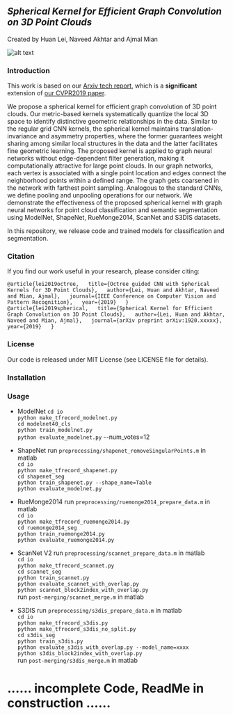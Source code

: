 ## *Spherical Kernel for Efficient Graph Convolution on 3D Point Clouds*
Created by Huan Lei, Naveed Akhtar and Ajmal Mian

![alt text](https://github.com/hlei-ziyan/SPH3D-GCN/blob/master/image/intro_arch.png)

### Introduction
This work is based on our [Arxiv tech report](https://arxiv.org/submit/2851732), which is a **significant** extension of [our CVPR2019 paper](http://openaccess.thecvf.com/content_CVPR_2019/html/Lei_Octree_Guided_CNN_With_Spherical_Kernels_for_3D_Point_Clouds_CVPR_2019_paper.html).

We propose a spherical kernel for efficient graph convolution of 3D point clouds. 
Our metric-based kernels systematically quantize the local 3D space 
to identify distinctive geometric relationships in the data. Similar to the regular grid CNN kernels, the spherical kernel maintains translation-invariance and asymmetry properties, where the former guarantees weight sharing among similar local structures in the  data and the latter facilitates fine geometric learning. 
The proposed kernel is applied to graph neural networks without edge-dependent filter generation, making it computationally attractive for large point clouds. 
In our graph networks, each vertex is associated with a single point location and edges connect the neighborhood points within a defined range. The graph gets coarsened in the network with farthest point sampling. 
Analogous to the standard CNNs, we define pooling and unpooling operations for our network. 
We demonstrate the effectiveness of the proposed spherical kernel with graph neural networks for point cloud classification and semantic segmentation  using ModelNet, ShapeNet, RueMonge2014, ScanNet and S3DIS datasets.

In this repository, we release code and trained models for classification and segmentation.

### Citation
If you find our work useful in your research, please consider citing:

``@article{lei2019octree,  
title={Octree guided CNN with Spherical Kernels for 3D Point Clouds},  
author={Lei, Huan and Akhtar, Naveed and Mian, Ajmal},  
journal={IEEE Conference on Computer Vision and Pattern Recognition},  
year={2019}  
}``    
``@article{lei2019spherical,  
title={Spherical Kernel for Efficient Graph Convolution on 3D Point Clouds},  
author={Lei, Huan and Akhtar, Naveed and Mian, Ajmal},  
journal={arXiv preprint arXiv:1920.xxxxx},  
year={2019}  
}``

### License
Our code is released under MIT License (see LICENSE file for details).

### Installation


### Usage

- ModelNet
`cd io`  
`python make_tfrecord_modelnet.py`  
`cd modelnet40_cls`  
`python train_modelnet.py`  
`python evaluate_modelnet.py` --num_votes=12  

- ShapeNet
run `preprocessing/shapenet_removeSingularPoints.m` in matlab  
`cd io`  
`python make_tfrecord_shapenet.py`  
`cd shapenet_seg`  
`python train_shapenet.py --shape_name=Table`  
`python evaluate_modelnet.py`  

- RueMonge2014
run `preprocessing/ruemonge2014_prepare_data.m` in matlab  
`cd io`  
`python make_tfrecord_ruemonge2014.py`  
`cd ruemonge2014_seg`  
`python train_ruemonge2014.py`  
`python evaluate_ruemonge2014.py`  

- ScanNet V2
run `preprocessing/scannet_prepare_data.m` in matlab  
`cd io`  
`python make_tfrecord_scannet.py`  
`cd scannet_seg`  
`python train_scannet.py`  
`python evaluate_scannet_with_overlap.py`  
`python scannet_block2index_with_overlap.py`  
run `post-merging/scannet_merge.m` in matlab  

- S3DIS
run `preprocessing/s3dis_prepare_data.m` in matlab  
`cd io`  
`python make_tfrecord_s3dis.py`  
`python make_tfrecord_s3dis_no_split.py`  
`cd s3dis_seg`  
`python train_s3dis.py`  
`python evaluate_s3dis_with_overlap.py --model_name=xxxx`  
`python s3dis_block2index_with_overlap.py`  
run `post-merging/s3dis_merge.m` in matlab  

# ...... incomplete Code, ReadMe in construction ......
